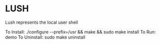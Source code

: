 # LUSH

Lush represents the local user shell

To Install: ./configure --prefix=/usr && make && sudo make install
To Run: demo
To Uninstall: sudo make uninstall
